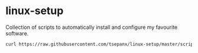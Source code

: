# linux-setup

Collection of scripts to automatically install and configure my favourite software.

```bash
curl https://raw.githubusercontent.com/tsepanx/linux-setup/master/scripts/setup.sh | bash
```
